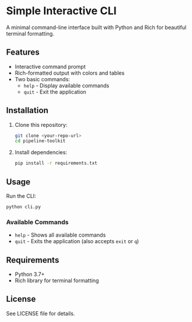 # Simple Interactive CLI

A minimal command-line interface built with Python and Rich for beautiful terminal formatting.

## Features

- Interactive command prompt
- Rich-formatted output with colors and tables
- Two basic commands:
  - `help` - Display available commands
  - `quit` - Exit the application

## Installation

1. Clone this repository:
   ```bash
   git clone <your-repo-url>
   cd pipeline-toolkit
   ```

2. Install dependencies:
   ```bash
   pip install -r requirements.txt
   ```

## Usage

Run the CLI:
```bash
python cli.py
```

### Available Commands

- `help` - Shows all available commands
- `quit` - Exits the application (also accepts `exit` or `q`)

## Requirements

- Python 3.7+
- Rich library for terminal formatting

## License

See LICENSE file for details. 